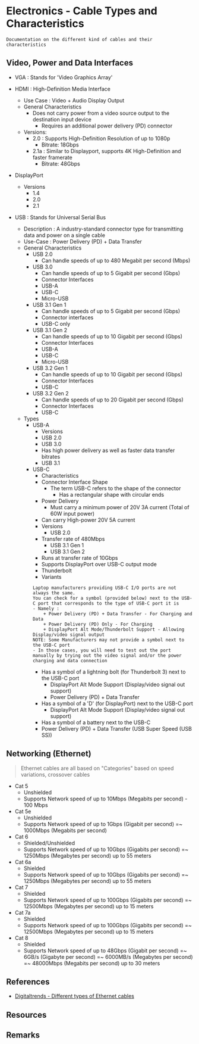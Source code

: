 # Electronics - Cable Types and Characteristics

```
Documentation on the different kind of cables and their characteristics
```

## Video, Power and Data Interfaces
- VGA : Stands for 'Video Graphics Array'
- HDMI : High-Definition Media Interface
	- Use Case : Video + Audio Display Output 
	- General Characteristics
		- Does not carry power from a video source output to the destination input device
			+ Requires an additional power delivery (PD) connector
	- Versions:
		- 2.0 : Supports High-Definition Resolution of up to 1080p
			+ Bitrate: 18Gbps
		- 2.1a : Similar to Displayport, supports 4K High-Definition and faster framerate
			+ Bitrate: 48Gbps

- DisplayPort
	- Versions
		+ 1.4
		+ 2.0
		+ 2.1
- USB : Stands for Universal Serial Bus
	- Description : A industry-standard connector type for transmitting data and power on a single cable
	- Use-Case : Power Delivery (PD) + Data Transfer
	- General Characteristics
		- USB 2.0
		    + Can handle speeds of up to 480 Megabit per second (Mbps)
		- USB 3.0
		    + Can handle speeds of up to 5 Gigabit per second (Gbps)
		    - Connector Interfaces
			+ USB-A
			+ USB-C
			+ Micro-USB
		- USB 3.1 Gen 1
		    + Can handle speeds of up to 5 Gigabit per second (Gbps)
		    - Connector interfaces
			+ USB-C only
		- USB 3.1 Gen 2
		    + Can handle speeds of up to 10 Gigabit per second (Gbps)
		    - Connector Interfaces
			+ USB-A
			+ USB-C
			+ Micro-USB
		- USB 3.2 Gen 1
		    + Can handle speeds of up to 10 Gigabit per second (Gbps)
		    - Connector Interfaces
			+ USB-C
		- USB 3.2 Gen 2
		    + Can handle speeds of up to 20 Gigabit per second (Gbps)
		    - Connector Interfaces
			+ USB-C
	- Types
	    - USB-A 
	        - Versions
		    - USB 2.0
		    - USB 3.0
			+ Has high power delivery as well as faster data transfer bitrates
		    - USB 3.1
	    - USB-C
	        - Characteristics
		    - Connector Interface Shape
		        - The term USB-C refers to the shape of the connector
		            + Has a rectangular shape with circular ends
		    - Power Delivery
		    	+ Must carry a minimum power of 20V 3A current (Total of 60W input power)
			+ Can carry High-power 20V 5A current
	        - Versions
	            - USB 2.0
			+ Transfer rate of 480Mbps
	            - USB 3.1 Gen 1
	            - USB 3.1 Gen 2
			+ Runs at transfer rate of 10Gbps
			+ Supports DisplayPort over USB-C output mode
		    - Thunderbolt
	        - Variants
		    ```
		    Laptop manufacturers providing USB-C I/O ports are not always the same.
			You can check for a symbol (provided below) next to the USB-C port that corresponds to the type of USB-C port it is
			- Namely : 
				+ Power Delivery (PD) + Data Transfer - For Charging and Data
				+ Power Delivery (PD) Only - For Charging
				+ DisplayPort Alt Mode/Thunderbolt Support - Allowing Display/video signal output
		    NOTE: Some Manufacturers may not provide a symbol next to the USB-C port
			- In those cases, you will need to test out the port manually by trying out the video signal and/or the power charging and data connection
		    ```
		    - Has a symbol of a lightning bolt (for Thunderbolt 3) next to the USB-C port
		        + DisplayPort Alt Mode Support (Display/video signal out support)
		        + Power Delivery (PD) + Data Transfer
		    - Has a symbol of a 'D' (for DisplayPort) next to the USB-C port
		        + DisplayPort Alt Mode Support (Display/video signal out support)
		    - Has a symbol of a battery next to the USB-C
			+ Power Delivery (PD) + Data Transfer (USB Super Speed (USB SS))

## Networking (Ethernet)
> Ethernet cables are all based on "Categories" based on speed variations, crossover cables
- Cat 5
	+ Unshielded
	+ Supports Network speed of up to 10Mbps (Megabits per second) - 100 Mbps
- Cat 5e
	+ Unshielded
	+ Supports Network speed of up to 1Gbps (Gigabit per second) =~ 1000Mbps (Megabits per second)
- Cat 6
	+ Shielded/Unshielded
	+ Supports Network speed of up to 10Gbps (Gigabits per second) =~ 1250Mbps (Megabytes per second) up to 55 meters
- Cat 6a
	+ Shielded
	+ Supports Network speed of up to 10Gbps (Gigabits per second) =~ 1250Mbps (Megabytes per second) up to 55 meters
- Cat 7
	+ Shielded
	+ Supports Network speed of up to 100Gbps (Gigabits per second) =~ 12500Mbps (Megabytes per second) up to 15 meters
- Cat 7a
	+ Shielded
	+ Supports Network speed of up to 100Gbps (Gigabits per second) =~ 12500Mbps (Megabytes per second) up to 15 meters
- Cat 8
	+ Shielded
	+ Supports Network speed of up to 48Gbps (Gigabit per second) =~ 6GB/s (Gigabyte per second) =~ 6000MB/s (Megabytes per second) =~ 48000Mbps (Megabits per second) up to 30 meters

## References
+ [Digitaltrends - Different types of Ethernet cables](https://www.digitaltrends.com/computing/different-types-of-ethernet-cables-explained/)

## Resources

## Remarks
